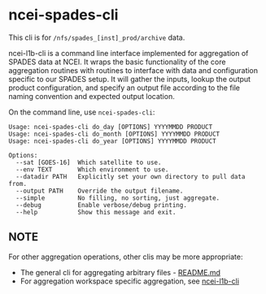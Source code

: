 # ncei-spades-cli

This cli is for `/nfs/spades_[inst]_prod/archive` data. 

ncei-l1b-cli is a command line interface implemented for aggregation of SPADES data at NCEI. It wraps the basic functionality
of the core aggregation routines with routines to interface with data and configuration specific to our SPADES setup. 
It will gather the inputs, lookup the output product configuration, and specify an output file according to the
file naming convention and expected output location.

On the command line, use `ncei-spades-cli`:

```
Usage: ncei-spades-cli do_day [OPTIONS] YYYYMMDD PRODUCT
Usage: ncei-spades-cli do_month [OPTIONS] YYYYMMDD PRODUCT
Usage: ncei-spades-cli do_year [OPTIONS] YYYYMMDD PRODUCT

Options:
  --sat [GOES-16]  Which satellite to use.
  --env TEXT       Which environment to use.
  --datadir PATH   Explicitly set your own directory to pull data from.
  --output PATH    Override the output filename.
  --simple         No filling, no sorting, just aggregate.
  --debug          Enable verbose/debug printing.
  --help           Show this message and exit.
```

## NOTE


For other aggregation operations, other clis may be more appropriate:

 - The general cli for aggregating arbitrary files - [README.md](../README.md)
 - For aggregation workspace specific aggregation, see [ncei-l1b-cli](ncei-l1b-cli.md)

